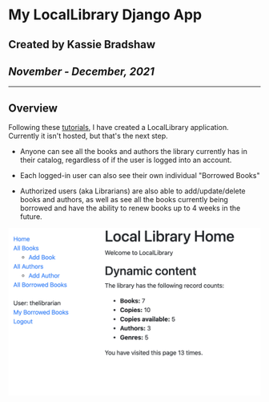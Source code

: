 # My LocalLibrary Django App

## Created by Kassie Bradshaw

## *November - December, 2021*

---

## Overview

Following these [tutorials](https://developer.mozilla.org/en-US/docs/Learn/Server-side/Django), I have created a LocalLibrary application. Currently it isn't hosted, but that's the next step.

* Anyone can see all the books and authors the library currently has in their catalog, regardless of if the user is logged into an account.

* Each logged-in user can also see their own individual "Borrowed Books"

* Authorized users (aka Librarians) are also able to add/update/delete books and authors, as well as see all the books currently being borrowed and have the ability to renew books up to 4 weeks in the future.

![Screenshot of my home page](locallibrary/assets/LocalLibrary.png)
